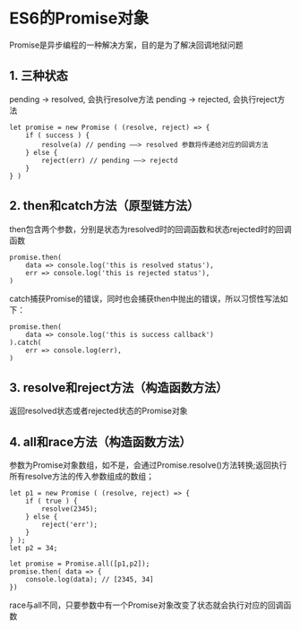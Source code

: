 # ES6的Promise对象

Promise是异步编程的一种解决方案，目的是为了解决回调地狱问题

## 1. 三种状态
pending -> resolved, 会执行resolve方法
pending -> rejected, 会执行reject方法

```
let promise = new Promise ( (resolve, reject) => {
    if ( success ) {
        resolve(a) // pending ——> resolved 参数将传递给对应的回调方法
    } else {
        reject(err) // pending ——> rejectd
    }
} )
```

## 2. then和catch方法（原型链方法）
then包含两个参数，分别是状态为resolved时的回调函数和状态rejected时的回调函数
```
promise.then(
    data => console.log('this is resolved status'),
    err => console.log('this is rejected status'),
)
```

catch捕获Promise的错误，同时也会捕获then中抛出的错误，所以习惯性写法如下：

```
promise.then(
    data => console.log('this is success callback')
).catch(
    err => console.log(err),
)
```

## 3. resolve和reject方法（构造函数方法）
返回resolved状态或者rejected状态的Promise对象

## 4. all和race方法（构造函数方法）
参数为Promise对象数组，如不是，会通过Promise.resolve()方法转换;返回执行所有resolve方法的传入参数组成的数组；
```
let p1 = new Promise ( (resolve, reject) => {
    if ( true ) {
        resolve(2345);
    } else {
        reject('err');
    }
} );
let p2 = 34;

let promise = Promise.all([p1,p2]);
promise.then( data => {
    console.log(data); // [2345, 34]
})
```
race与all不同，只要参数中有一个Promise对象改变了状态就会执行对应的回调函数